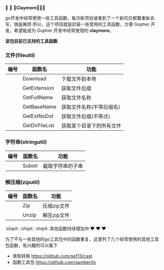 :tada: :tada: :tada:**Claymore**:tada::tada::tada:


go开发中经常使用一些工具函数，每次新项目或者到了一个新坑位都要重新去写，很是麻烦
所以，这个项目就是封装一些常用的工具函数，方便 Gopher 开发，希望能成为 Gopher 开发中经常使用的 **claymore**。

**该包目前已支持的工具函数**

### 文件(fileutil) ###

| 编号 | 函数名            | 功能            |   
|----|----------------|---------------|
|    | Download       | 下载文件到本地       |
|    | GetExtension   | 获取文件后缀        |
|    | GetFullName    | 获取文件名称        |
|    | GetBaseName    | 获取文件名称(不带后缀名) |
|    | GetExtNoDot    | 获取文件后缀(不带点)   |
|    | GetDirFileList | 获取某个目录下的所有文件  |

### 字符串(stringutil) ###
| 编号 | 函数名            | 功能            |   
|----|----------------|---------------|
|    | Substr         | 截取字符串的子串      |

### 解压缩(ziputil) ###
| 编号 | 函数名   | 功能      |   
|----|-------|---------|
|    | Zip   | 压缩zip文件 |
|    | Unzip | 解压zip文件 |

:shipit: :shipit: :shipit: 其他函数持续增加中 :heart: :heart: :heart:

为了不与一些其他的go工具包中的函数重复，这里列了几个经常使用的其他工具包函数，有兴趣的可以看下
- 类型转换 https://github.com/spf13/cast
- 函数工具包 https://github.com/samber/lo
